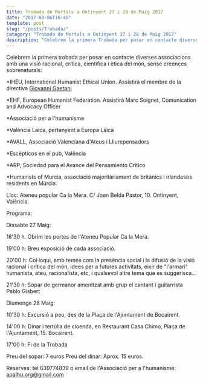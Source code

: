 ```yaml
---
title: Trobada de Mortals a Ontinyent 27 i 28 de Maig 2017
date: "2017-03-06T16:45"
template: post
slug: "/posts/Trobada/"
category: "Trobada de Mortals a Ontinyent 27 i 28 de Maig 2017"
description: "Celebrem la primera Trobada per posar en contacte diverses"
---
```

Celebrem la primera trobada per posar en contacte diverses associacions amb una visió racional, crítica, científica i ètica del món, sense creences sobrenaturals:


*IHEU, International Humanist Ethical Union. Assistirà el membre de la directiva <a href="http://iheu.org/about/staff-and-representatives/" target="_blank">Giovanni Gaetani</a>

*EHF, European Humanist Federation. Assistirà Marc Soignet, Comunication and Advocacy Officer

*Associació per a l'humanisme

*València Laica, pertanyent a Europa Laica

*AVALL, Associació Valenciana d'Ateus i Lliurepensadors

*Escépticos en el pub, València

*ARP, Sociedad para el Avance del Pensamiento Crítico

*Humanists of Murcia, associació majoritàriament de britànics i irlandesos residents en Múrcia.



Lloc: Ateneu popular Ca la Mera. C/ Joan Belda Pastor, 10. Ontinyent, València.

Programa:

 Dissabte 27 Maig:

  18'30 h. Obrim les portes de l'Ateneu Popular Ca la Mera.

  19'00 h: Breu exposició de cada associació.

  20'00 h: Col·loqui, amb temes com la presència social i la difusió
de la visió racional i crítica del món, idees per a futures
activitats, eixir de "l'armari" humanista, ateu, racionalista, etc, i qualsevol altre tema que es suggerisca...

  21'30 h: Sopar de germanor amenitzat amb grup el cantant i guitarrista Pablo Gisbert

 Diumenge 28 Maig:

   10'30 h: Excursió a peu, des de la Plaça de l'Ajuntament de Bocairent.

   14'00 h: Dinar i tertúlia de cloenda, en Restaurant Casa Chimo, Plaça de l'Ajuntament, 15. Bocairent.

   17'00 h: Fi de la Trobada

 Preu del sopar: 7 euros   Preu del dinar: Aprox. 15 euros.

 Reserves: tel 639774839 o email de l'Associació per a l'humanisme: apalhu.org@gmail.com
